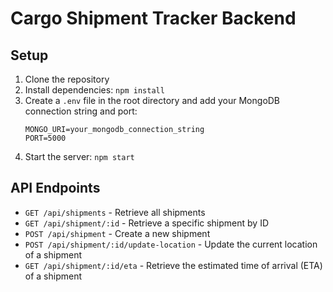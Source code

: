 # Cargo Shipment Tracker Backend

## Setup

1. Clone the repository
2. Install dependencies: `npm install`
3. Create a `.env` file in the root directory and add your MongoDB connection string and port:
   ```
   MONGO_URI=your_mongodb_connection_string
   PORT=5000
   ```
4. Start the server: `npm start`

## API Endpoints

- `GET /api/shipments` - Retrieve all shipments
- `GET /api/shipment/:id` - Retrieve a specific shipment by ID
- `POST /api/shipment` - Create a new shipment
- `POST /api/shipment/:id/update-location` - Update the current location of a shipment
- `GET /api/shipment/:id/eta` - Retrieve the estimated time of arrival (ETA) of a shipment
